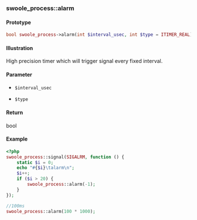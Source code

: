 ### swoole_process::alarm

#### Prototype

```php
bool swoole_process->alarm(int $interval_usec, int $type = ITIMER_REAL)
```

#### Illustration

High precision timer which will trigger signal every fixed interval.

#### Parameter

- `$interval_usec`

- `$type`

#### Return

bool

#### Example
```php
<?php
swoole_process::signal(SIGALRM, function () {
    static $i = 0;
    echo "#{$i}\talarm\n";
    $i++;
    if ($i > 20) {
        swoole_process::alarm(-1);
    }
});

//100ms
swoole_process::alarm(100 * 1000);
```
